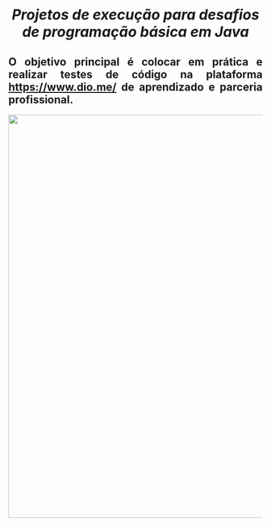 <span align="center">
  
# *Projetos de execução para desafios de programação básica em Java*
  
</span>

<span align="justify">

## O objetivo principal é colocar em prática e realizar testes de código na plataforma <https://www.dio.me/> de aprendizado e parceria profissional. 

<div align="center">
<img src="https://user-images.githubusercontent.com/111321791/208240697-abfe05bf-ff71-4e0e-934c-7b91acc58da5.PNG" width="800px" />
</div>

</span>

